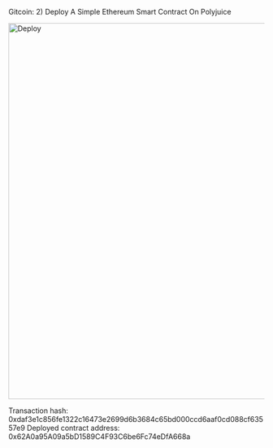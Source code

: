 Gitcoin: 2) Deploy A Simple Ethereum Smart Contract On Polyjuice

<img width="740" alt="Deploy" src="https://user-images.githubusercontent.com/44841666/130333613-80e682dd-1087-4852-9714-8bcdcca03d9c.png">

Transaction hash: 0xdaf3e1c856fe1322c16473e2699d6b3684c65bd000ccd6aaf0cd088cf63557e9
Deployed contract address: 0x62A0a95A09a5bD1589C4F93C6be6Fc74eDfA668a
